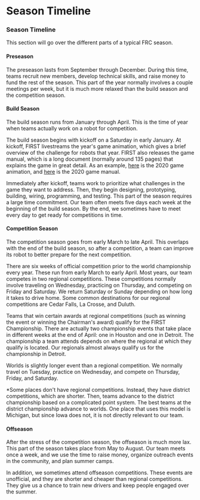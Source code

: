 # Season Timeline

### Season Timeline <a href="#season-timeline" id="season-timeline"></a>

This section will go over the different parts of a typical FRC season.

#### Preseason <a href="#preseason" id="preseason"></a>

The preseason lasts from September through December. During this time, teams recruit new members, develop technical skills, and raise money to fund the rest of the season. This part of the year normally involves a couple meetings per week, but it is much more relaxed than the build season and the competition season.

#### Build Season <a href="#build-season" id="build-season"></a>

The build season runs from January through April. This is the time of year when teams actually work on a robot for competition.

The build season begins with kickoff on a Saturday in early January. At kickoff, FIRST livestreams the year's game animation, which gives a brief overview of the challenge for robots that year. FIRST also releases the game manual, which is a long document (normally around 135 pages) that explains the game in great detail. As an example, [here](https://youtu.be/gmiYWTmFRVE) is the 2020 game animation, and [here](https://firstfrc.blob.core.windows.net/frc2020/Manual/2020FRCGameSeasonManual.pdf) is the 2020 game manual.

Immediately after kickoff, teams work to prioritize what challenges in the game they want to address. Then, they begin designing, prototyping, building, wiring, programming, and testing. This part of the season requires a large time commitment. Our team often meets five days each week at the beginning of the build season. By the end, we sometimes have to meet every day to get ready for competitions in time.

#### Competition Season <a href="#competition-season" id="competition-season"></a>

The competition season goes from early March to late April. This overlaps with the end of the build season, so after a competition, a team can improve its robot to better prepare for the next competition.

There are six weeks of official competition prior to the world championship every year. These run from early March to early April. Most years, our team competes in two regional competitions. These competitions normally involve traveling on Wednesday, practicing on Thursday, and competing on Friday and Saturday. We return Saturday or Sunday depending on how long it takes to drive home. Some common destinations for our regional competitions are Cedar Falls, La Crosse, and Duluth.

Teams that win certain awards at regional competitions (such as winning the event or winning the Chairman's award) qualify for the FIRST Championship. There are actually two championship events that take place in different weeks at the end of April: one in Houston and one in Detroit. The championship a team attends depends on where the regional at which they qualify is located. Our regionals almost always qualify us for the championship in Detroit.

Worlds is slightly longer event than a regional competition. We normally travel on Tuesday, practice on Wednesday, and compete on Thursday, Friday, and Saturday.

\*Some places don't have regional competitions. Instead, they have district competitions, which are shorter. Then, teams advance to the district championship based on a complicated point system. The best teams at the district championship advance to worlds. One place that uses this model is Michigan, but since Iowa does not, it is not directly relevant to our team.

#### Offseason <a href="#offseason" id="offseason"></a>

After the stress of the competition season, the offseason is much more lax. This part of the season takes place from May to August. Our team meets once a week, and we use the time to raise money, organize outreach events in the community, and plan summer camps.

In addition, we sometimes attend offseason competitions. These events are unofficial, and they are shorter and cheaper than regional competitions. They give us a chance to train new drivers and keep people engaged over the summer.
